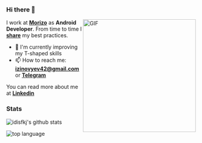 ### Hi there 👋

<img align="right" alt="GIF" height="300px" src="https://media.giphy.com/media/VekcnHOwOI5So/giphy.gif" />

I work at **[Morizo](http://morizo.ru)** as **Android Developer**. From time to time I **[share](https://t.me/hobbittales)** my best practices. 

- 🌱 I'm currently improving my T-shaped skills
- 📫 How to reach me: **izinovyev42@gmail.com** or **[Telegram](https://t.me/imbeerus)**

You can read more about me at **[Linkedin](https://www.linkedin.com/in/иван-з-b62aba114/)**

### Stats
![idisfkj's github stats](https://github-readme-stats.vercel.app/api?username=ScornfulBirch&layout=compact&count_private=true&theme=dracula&hide=contribs,issues&show_icons=true&include_all_commits=true&disable_animations=true)

![top language](https://github-readme-stats.vercel.app/api/top-langs/?username=ScornfulBirch&langs_count=3t&count_private=true&theme=dracula&hide=contribs,issues&show_icons=true)
